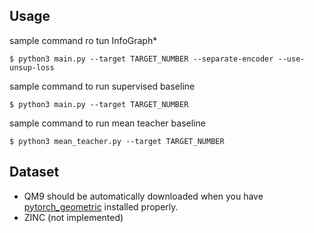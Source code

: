 ## Usage
sample command ro tun InfoGraph*
```
$ python3 main.py --target TARGET_NUMBER --separate-encoder --use-unsup-loss
```
sample command to run supervised baseline
```
$ python3 main.py --target TARGET_NUMBER
```
sample command to run mean teacher baseline
```
$ python3 mean_teacher.py --target TARGET_NUMBER
```

## Dataset

- QM9 should be automatically downloaded when you have [pytorch_geometric](https://github.com/rusty1s/pytorch_geometric) installed properly.
- ZINC (not implemented)
